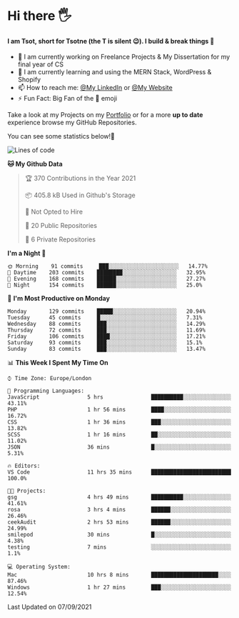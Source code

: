 # Hi there :raised_hand_with_fingers_splayed:
#### I am Tsot, short for Tsotne (the T is silent :wink:). I build & break things :space_invader:
- :telescope: I am currently working on Freelance Projects & My Dissertation for my final year of CS
- :seedling: I am currently learning and using the MERN Stack, WordPress & Shopify
- :mailbox: How to reach me: [@My LinkedIn](https://www.linkedin.com/in/tsotne-gvadzabia/) or [@My Website](https://tsotnegvadzabia.me/contact)
- :zap: Fun Fact: Big Fan of the :space_invader: emoji

Take a look at my Projects on my [Portfolio](https://tsotne.co.uk/) or for a more **up to date** experience browse my GitHub Repositories.

You can see some statistics below!:space_invader:
<!--START_SECTION:waka-->
![Lines of code](https://img.shields.io/badge/From%20Hello%20World%20I%27ve%20Written-3.5%20million%20lines%20of%20code-blue)

**🐱 My Github Data** 

> 🏆 370 Contributions in the Year 2021
 > 
> 📦 405.8 kB Used in Github's Storage 
 > 
> 🚫 Not Opted to Hire
 > 
> 📜 20 Public Repositories 
 > 
> 🔑 6 Private Repositories  
 > 
**I'm a Night 🦉** 

```text
🌞 Morning    91 commits     ███░░░░░░░░░░░░░░░░░░░░░░   14.77% 
🌆 Daytime    203 commits    ████████░░░░░░░░░░░░░░░░░   32.95% 
🌃 Evening    168 commits    ██████░░░░░░░░░░░░░░░░░░░   27.27% 
🌙 Night      154 commits    ██████░░░░░░░░░░░░░░░░░░░   25.0%

```
📅 **I'm Most Productive on Monday** 

```text
Monday       129 commits    █████░░░░░░░░░░░░░░░░░░░░   20.94% 
Tuesday      45 commits     █░░░░░░░░░░░░░░░░░░░░░░░░   7.31% 
Wednesday    88 commits     ███░░░░░░░░░░░░░░░░░░░░░░   14.29% 
Thursday     72 commits     ███░░░░░░░░░░░░░░░░░░░░░░   11.69% 
Friday       106 commits    ████░░░░░░░░░░░░░░░░░░░░░   17.21% 
Saturday     93 commits     ███░░░░░░░░░░░░░░░░░░░░░░   15.1% 
Sunday       83 commits     ███░░░░░░░░░░░░░░░░░░░░░░   13.47%

```


📊 **This Week I Spent My Time On** 

```text
⌚︎ Time Zone: Europe/London

💬 Programming Languages: 
JavaScript               5 hrs               ██████████░░░░░░░░░░░░░░░   43.11% 
PHP                      1 hr 56 mins        ████░░░░░░░░░░░░░░░░░░░░░   16.72% 
CSS                      1 hr 36 mins        ███░░░░░░░░░░░░░░░░░░░░░░   13.82% 
SCSS                     1 hr 16 mins        ██░░░░░░░░░░░░░░░░░░░░░░░   11.02% 
JSON                     36 mins             █░░░░░░░░░░░░░░░░░░░░░░░░   5.31%

🔥 Editors: 
VS Code                  11 hrs 35 mins      █████████████████████████   100.0%

🐱‍💻 Projects: 
gsg                      4 hrs 49 mins       ██████████░░░░░░░░░░░░░░░   41.61% 
rosa                     3 hrs 4 mins        ██████░░░░░░░░░░░░░░░░░░░   26.46% 
ceekAudit                2 hrs 53 mins       ██████░░░░░░░░░░░░░░░░░░░   24.99% 
smilepod                 30 mins             █░░░░░░░░░░░░░░░░░░░░░░░░   4.38% 
testing                  7 mins              ░░░░░░░░░░░░░░░░░░░░░░░░░   1.1%

💻 Operating System: 
Mac                      10 hrs 8 mins       █████████████████████░░░░   87.46% 
Windows                  1 hr 27 mins        ███░░░░░░░░░░░░░░░░░░░░░░   12.54%

```


 Last Updated on 07/09/2021
<!--END_SECTION:waka-->
